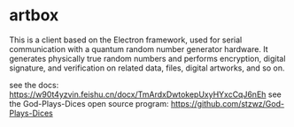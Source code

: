 # artbox

This is a client based on the Electron framework, used for serial communication with a quantum random number generator hardware. It generates physically true random numbers and performs encryption, digital signature, and verification on related data, files, digital artworks, and so on.

see the docs: https://w90t4yzvin.feishu.cn/docx/TmArdxDwtokepUxyHYxcCqJ6nEh
see the God-Plays-Dices open source program: https://github.com/stzwz/God-Plays-Dices
